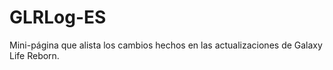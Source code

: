 # GLRLog-ES
Mini-página que alista los cambios hechos en las actualizaciones de Galaxy Life Reborn.
